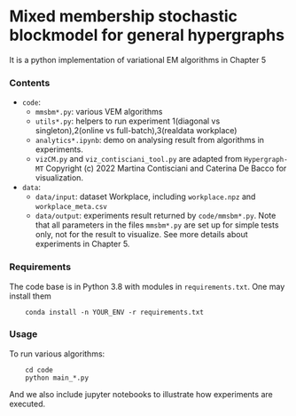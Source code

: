 # Mixed membership stochastic blockmodel for general hypergraphs

It is a python implementation of variational EM algorithms in Chapter 5

### Contents
- `code`:
    - `mmsbm*.py`: various VEM algorithms
    - `utils*.py`: helpers to run experiment 1(diagonal vs singleton),2(online vs full-batch),3(realdata workplace)
    - `analytics*.ipynb`: demo on analysing result from algorithms in experiments.
    - `vizCM.py` and `viz_contisciani_tool.py` are adapted from `Hypergraph-MT` Copyright (c) 2022 Martina Contisciani and Caterina De Bacco for visualization.
- `data`:
    - `data/input`: dataset Workplace, including  `workplace.npz` and `workplace_meta.csv`
    - `data/output`: experiments result returned by `code/mmsbm*.py`. Note that all parameters in the files `mmsbm*.py` are set up for simple tests only, not for the result to visualize. See more details about experiments in Chapter 5.


### Requirements
The code base is in Python 3.8 with modules in `requirements.txt`. One may install them
```shell
    conda install -n YOUR_ENV -r requirements.txt
```


### Usage

To run various algorithms:
```shell
    cd code
    python main_*.py
```
And we also include jupyter notebooks to illustrate how experiments are executed.







